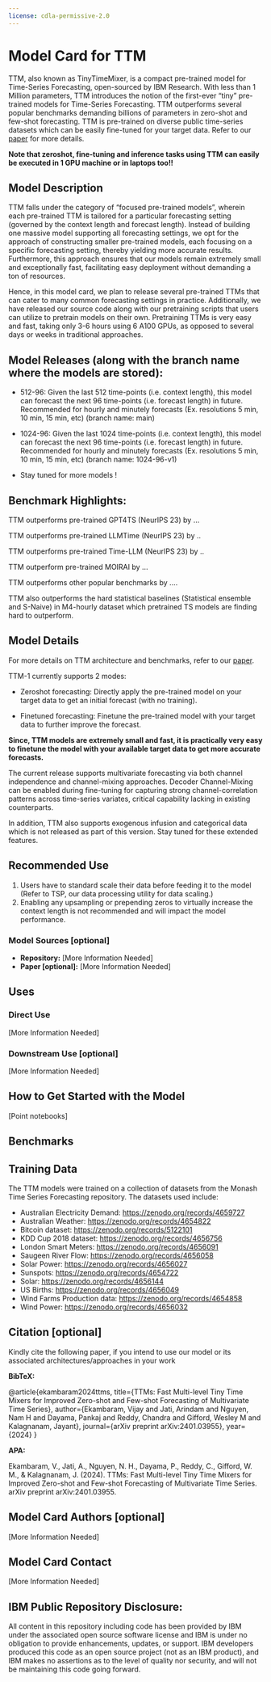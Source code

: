 ```yaml
---
license: cdla-permissive-2.0
---
```


# Model Card for TTM

TTM, also known as TinyTimeMixer, is a compact pre-trained model for Time-Series Forecasting, open-sourced by IBM Research.
With less than 1 Million parameters, TTM introduces the notion of the first-ever “tiny” pre-trained models for Time-Series Forecasting. 
TTM outperforms several popular benchmarks 
demanding billions of parameters in zero-shot and few-shot forecasting. TTM is pre-trained on diverse public time-series datasets which 
can 
be easily fine-tuned for your target data. Refer to our [paper](https://arxiv.org/pdf/2401.03955.pdf) for more details.

**Note that zeroshot, fine-tuning and inference tasks using TTM can easily be executed in 1 GPU machine or in laptops too!!**

## Model Description

TTM falls under the category of “focused pre-trained models”, wherein each pre-trained TTM is tailored for a particular forecasting 
setting (governed by the context length and forecast length). Instead of building one massive model supporting all forecasting settings, 
we opt for the approach of constructing smaller pre-trained models, each focusing on a specific forecasting setting, thereby 
yielding more accurate results. Furthermore, this approach ensures that our models remain extremely small and exceptionally fast, 
facilitating easy deployment without demanding a ton of resources. 

Hence, in this model card, we plan to release several pre-trained 
TTMs that can cater to many common forecasting settings in practice. Additionally, we have released our source code along with 
our pretraining scripts that users can utilize to pretrain models on their own. Pretraining TTMs is very easy and fast, taking 
only 3-6 hours using 6 A100 GPUs, as opposed to several days or weeks in traditional approaches.

## Model Releases (along with the branch name where the models are stored):

- 512-96: Given the last 512 time-points (i.e. context length), this model can forecast the next 96 time-points (i.e. forecast length)
  in future. Recommended for hourly and minutely forecasts (Ex. resolutions 5 min, 10 min, 15 min, etc)  (branch name: main) 

- 1024-96: Given the last 1024 time-points (i.e. context length), this model can forecast the next 96 time-points (i.e. forecast length)
  in future. Recommended for hourly and minutely forecasts (Ex. resolutions 5 min, 10 min, 15 min, etc) (branch name: 1024-96-v1) 

- Stay tuned for more models !

## Benchmark Highlights:

TTM outperforms pre-trained GPT4TS (NeurIPS 23) by …

TTM outperforms pre-trained LLMTime (NeurIPS 23) by ..

TTM outperforms pre-trained Time-LLM (NeurIPS 23) by ..

TTM outperform pre-trained MOIRAI by …

TTM outperforms other popular benchmarks by ….

TTM also outperforms the hard statistical baselines (Statistical ensemble and S-Naive) in M4-hourly dataset which pretrained TS models are finding hard to outperform.

## Model Details

For more details on TTM architecture and benchmarks, refer to our [paper](https://arxiv.org/pdf/2401.03955.pdf).

TTM-1 currently supports 2 modes:

 - Zeroshot forecasting: Directly apply the pre-trained model on your target data to get an initial forecast (with no training).

 - Finetuned forecasting: Finetune the pre-trained model with your target data to further improve the forecast.

**Since, TTM models are extremely small and fast, it is practically very easy to finetune the model with your available target data to 
get more accurate forecasts.**

The current release supports multivariate forecasting via both channel independence and channel-mixing approaches. 
Decoder Channel-Mixing can be enabled during fine-tuning for capturing strong channel-correlation patterns across 
time-series variates, critical capability lacking in existing counterparts.

In addition, TTM also supports exogenous infusion and categorical data which is not released as part of this version. 
Stay tuned for these extended features.

## Recommended Use
1. Users have to standard scale their data before feeding it to the model (Refer to TSP, our data processing utility for data scaling.)
2. Enabling any upsampling or prepending zeros to virtually increase the context length is not recommended and will
   impact the model performance.


### Model Sources [optional]

<!-- Provide the basic links for the model. -->

- **Repository:** [More Information Needed]
- **Paper [optional]:** [More Information Needed]


## Uses

<!-- Address questions around how the model is intended to be used, including the foreseeable users of the model and those affected by the model. -->

### Direct Use

<!-- This section is for the model use without fine-tuning or plugging into a larger ecosystem/app. -->

[More Information Needed]

### Downstream Use [optional]

<!-- This section is for the model use when fine-tuned for a task, or when plugged into a larger ecosystem/app -->

[More Information Needed]

## How to Get Started with the Model

[Point notebooks]

## Benchmarks

## Training Data

The TTM models were trained on a collection of datasets from the Monash Time Series Forecasting repository. The datasets used include:
 - Australian Electricity Demand: https://zenodo.org/records/4659727 
 - Australian Weather: https://zenodo.org/records/4654822 
 - Bitcoin dataset: https://zenodo.org/records/5122101 
 - KDD Cup 2018 dataset: https://zenodo.org/records/4656756 
 - London Smart Meters: https://zenodo.org/records/4656091 
 - Saugeen River Flow: https://zenodo.org/records/4656058
 - Solar Power: https://zenodo.org/records/4656027 
 - Sunspots: https://zenodo.org/records/4654722
 - Solar: https://zenodo.org/records/4656144 
 - US Births: https://zenodo.org/records/4656049 
 - Wind Farms Production data: https://zenodo.org/records/4654858 
 - Wind Power: https://zenodo.org/records/4656032


## Citation [optional]
Kindly cite the following paper, if you intend to use our model or its associated architectures/approaches in your 
work

**BibTeX:**

@article{ekambaram2024ttms,
  title={TTMs: Fast Multi-level Tiny Time Mixers for Improved Zero-shot and Few-shot Forecasting of Multivariate Time Series},
  author={Ekambaram, Vijay and Jati, Arindam and Nguyen, Nam H and Dayama, Pankaj and Reddy, Chandra and Gifford, Wesley M and Kalagnanam, Jayant},
  journal={arXiv preprint arXiv:2401.03955},
  year={2024}
}

**APA:**

Ekambaram, V., Jati, A., Nguyen, N. H., Dayama, P., Reddy, C., Gifford, W. M., & Kalagnanam, J. (2024). TTMs: Fast Multi-level Tiny Time Mixers for Improved Zero-shot and Few-shot Forecasting of Multivariate Time Series. arXiv preprint arXiv:2401.03955.


## Model Card Authors [optional]

[More Information Needed]

## Model Card Contact

[More Information Needed]

## IBM Public Repository Disclosure: 

All content in this repository including code has been provided by IBM under the associated 
open source software license and IBM is under no obligation to provide enhancements, 
updates, or support. IBM developers produced this code as an 
open source project (not as an IBM product), and IBM makes no assertions as to 
the level of quality nor security, and will not be maintaining this code going forward.